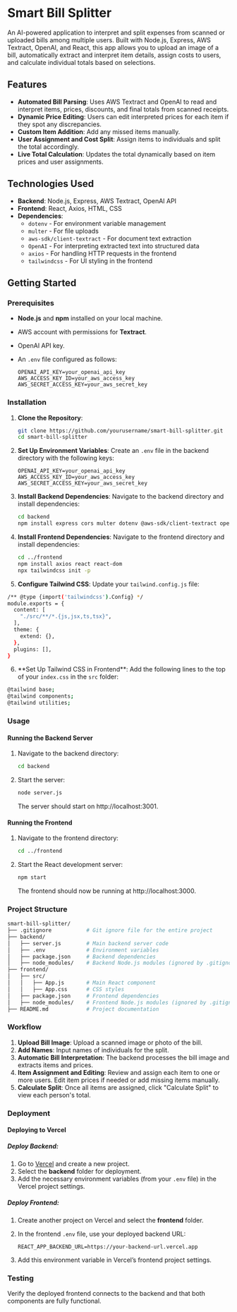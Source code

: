 # Smart Bill Splitter

An AI-powered application to interpret and split expenses from scanned or uploaded bills among multiple users. Built with Node.js, Express, AWS Textract, OpenAI, and React, this app allows you to upload an image of a bill, automatically extract and interpret item details, assign costs to users, and calculate individual totals based on selections.

## Features

- **Automated Bill Parsing**: Uses AWS Textract and OpenAI to read and interpret items, prices, discounts, and final totals from scanned receipts.
- **Dynamic Price Editing**: Users can edit interpreted prices for each item if they spot any discrepancies.
- **Custom Item Addition**: Add any missed items manually.
- **User Assignment and Cost Split**: Assign items to individuals and split the total accordingly.
- **Live Total Calculation**: Updates the total dynamically based on item prices and user assignments.

## Technologies Used

- **Backend**: Node.js, Express, AWS Textract, OpenAI API
- **Frontend**: React, Axios, HTML, CSS
- **Dependencies**:
  - `dotenv` - For environment variable management
  - `multer` - For file uploads
  - `aws-sdk/client-textract` - For document text extraction
  - `OpenAI` - For interpreting extracted text into structured data
  - `axios` - For handling HTTP requests in the frontend
  - `tailwindcss` - For UI styling in the frontend

## Getting Started

### Prerequisites

- **Node.js** and **npm** installed on your local machine.
- AWS account with permissions for **Textract**.
- OpenAI API key.
- An `.env` file configured as follows:

  ```
  OPENAI_API_KEY=your_openai_api_key
  AWS_ACCESS_KEY_ID=your_aws_access_key
  AWS_SECRET_ACCESS_KEY=your_aws_secret_key
  ```

### Installation

1. **Clone the Repository**:

   ```bash
   git clone https://github.com/yourusername/smart-bill-splitter.git
   cd smart-bill-splitter
   ```

2. **Set Up Environment Variables**: Create an `.env` file in the backend directory with the following keys:

   ```plaintext
   OPENAI_API_KEY=your_openai_api_key
   AWS_ACCESS_KEY_ID=your_aws_access_key
   AWS_SECRET_ACCESS_KEY=your_aws_secret_key
   ```

3. **Install Backend Dependencies**: Navigate to the backend directory and install dependencies:

   ```bash
   cd backend
   npm install express cors multer dotenv @aws-sdk/client-textract openai
   ```

4. **Install Frontend Dependencies**: Navigate to the frontend directory and install dependencies:

   ```bash
   cd ../frontend
   npm install axios react react-dom
   npx tailwindcss init -p
   ```

5. **Configure Tailwind CSS**: Update your `tailwind.config.js` file:

```bash
/** @type {import('tailwindcss').Config} */
module.exports = {
  content: [
    "./src/**/*.{js,jsx,ts,tsx}",
  ],
  theme: {
    extend: {},
  },
  plugins: [],
}

```

6. \*\*Set Up Tailwind CSS in Frontend\*\*: Add the following lines to the top of your `index.css` in the `src` folder:

```bash
@tailwind base;
@tailwind components;
@tailwind utilities;

```

### Usage

#### Running the Backend Server

1. Navigate to the backend directory:

   ```bash
   cd backend
   ```

2. Start the server:

   ```bash
   node server.js
   ```

   The server should start on http://localhost:3001.

#### Running the Frontend

1. Navigate to the frontend directory:

   ```bash
   cd ../frontend
   ```

2. Start the React development server:

   ```bash
   npm start
   ```

   The frontend should now be running at http://localhost:3000.

### Project Structure

```bash
smart-bill-splitter/
├── .gitignore           # Git ignore file for the entire project
├── backend/
│   ├── server.js        # Main backend server code
│   ├── .env             # Environment variables
│   ├── package.json     # Backend dependencies
│   ├── node_modules/    # Backend Node.js modules (ignored by .gitignore)
├── frontend/
│   ├── src/
│   │   ├── App.js       # Main React component
│   │   ├── App.css      # CSS styles
│   ├── package.json     # Frontend dependencies
│   ├── node_modules/    # Frontend Node.js modules (ignored by .gitignore)
├── README.md            # Project documentation

```

### Workflow

1. **Upload Bill Image**: Upload a scanned image or photo of the bill.
2. **Add Names**: Input names of individuals for the split.
3. **Automatic Bill Interpretation**: The backend processes the bill image and extracts items and prices.
4. **Item Assignment and Editing**: Review and assign each item to one or more users. Edit item prices if needed or add missing items manually.
5. **Calculate Split**: Once all items are assigned, click "Calculate Split" to view each person's total.

### Deployment

#### Deploying to Vercel

##### Deploy Backend:

1. Go to [Vercel](https://vercel.com/) and create a new project.
2. Select the **backend** folder for deployment.
3. Add the necessary environment variables (from your `.env` file) in the Vercel project settings.

##### Deploy Frontend:

1. Create another project on Vercel and select the **frontend** folder.
2. In the frontend `.env` file, use your deployed backend URL:

   ```env
   REACT_APP_BACKEND_URL=https://your-backend-url.vercel.app
   ```

3. Add this environment variable in Vercel’s frontend project settings.

### Testing

Verify the deployed frontend connects to the backend and that both components are fully functional.
